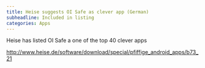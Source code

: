 ```yaml
---
title: Heise suggests OI Safe as clever app (German)
subheadline: Included in listing
categories: Apps
---
```

Heise has listed OI Safe a one of the top 40 clever apps

http://www.heise.de/software/download/special/pfiffige_android_apps/b73_21
